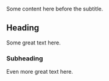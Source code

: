 Some content here before the subtitle.

## Heading
Some great text here.

### Subheading
Even more great text here.






